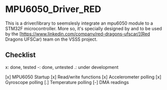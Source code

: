 # MPU6050_Driver_RED

This is a driver/library to seemslesly integrate an mpu6050 module to a STM32F microcontroller. More so, it's specially designed by and to be used by the [https://www.linkedin.com/company/red-dragons-ufscar/](Red Dragons UFSCar) team on the VSSS project.

## Checklist

x: done, tested
-: done, untested
.: under development

[x]  MPU6050 Startup
[x]  Read/write functions
[x]  Accelerometer polling
[x]  Gyroscope polling
[.]  Temperature polling
[-]  DMA readings
